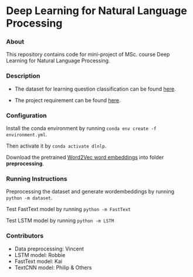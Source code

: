 # Deep Learning for Natural Language Processing

### About
This repository contains code for mini-project of MSc. course Deep Learning for Natural Language Processing.

### Description
- The dataset for learning question classification can be found [here](https://cogcomp.seas.upenn.edu/Data/QA/QC/).


- The project requirement can be found [here](https://canvas.uva.nl/courses/10769/pages/project-requirements?module_item_id=359508).

### Configuration
Install the conda environment by running `conda env create -f environment.yml`. 

Then activate it by `conda activate dlnlp`.

Download the pretrained [Word2Vec word embeddings](https://drive.google.com/file/d/0B7XkCwpI5KDYNlNUTTlSS21pQmM/edit) into folder **preprocessing**.

### Running Instructions
Preprocessing the dataset and generate wordembeddings by running
`python -m dataset`.

Test FastText model by running
`python -m FastText`

Test LSTM model by running
`python -m LSTM`


### Contributors
- Data preprocessing: Vincent
- LSTM model: Robbie
- FastText model: Kai
- TextCNN model: Philip & Others